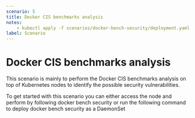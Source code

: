 ```yaml
---
scenario: 5
title: Docker CIS benchmarks analysis
notes:
    - kubectl apply -f scenarios/docker-bench-security/deployment.yaml
label: Scenario
---
```


# Docker CIS benchmarks analysis

This scenario is mainly to perform the Docker CIS benchmarks analysis on top of Kubernetes nodes to identify the possible security vulnerabilities. 

To get started with this scenario you can either access the node and perform by following docker bench security or run the following command to deploy docker bench security as a DaemonSet

